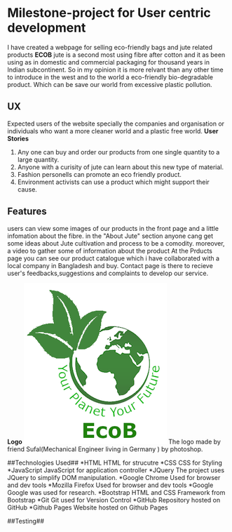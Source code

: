 # Milestone-project for User centric development 
I have created a webpage for selling eco-friendly bags and jute related products **ECOB**
jute is a second most using fibre after cotton and it as been using as in domestic and commercial packaging 
for thousand years in Indian subcontinent. So in my opinion it is more relvant than any other time to introduce in the west
 and to the world a eco-friendly bio-degradable product.
 Which can be save our world from excessive plastic pollution. 


 ## UX
Expected users of the website specially the companies and organisation or individuals who want a more cleaner world and a plastic free world.
**User Stories**
1. Any one can buy and order our products from one single quantity to a large quantity.
1. Anyone with a curisity of jute can learn about this new type of material.
1. Fashion personells can promote an eco friendly product.
1. Environment activists can use a product which might support their cause.

## Features
users can view some images of our products in the front page and a little infomation about the fibre.
in the "About Jute" section anyone cang get some ideas about Jute cultivation and process to be a comodity. moreover, a video to gather some of information about the product
At the Prducts page you can see our product catalogue which i have collaborated with a local company in Bangladesh and buy.
Contact page is there to recieve user's feedbacks,suggestions and complaints to develop our service.

**Logo**
![ECOB logo](project/images/logolight.png)
The logo made by friend Sufal(Mechanical Engineer living in Germany ) by photoshop.

##Technologies Used##
*HTML
HTML for strucutre
*CSS
CSS for Styling
*JavaScript
JavaScript for application controller
*JQuery
The project uses JQuery to simplify DOM manipulation.
*Google Chrome
Used for browser and dev tools
*Mozilla Firefox
Used for browser and dev tools
*Google
Google was used for research.
*Bootstrap
HTML and CSS Framework from Bootstrap
*Git
Git used for Version Control
*GitHub
Repository hosted on GitHub
*Github Pages
Website hosted on Github Pages

##Testing##